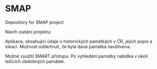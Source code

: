 # SMAP
Depository for SMAP project

Návrh zadání projektu:

Aplikace, obsahující údaje o historických památkách v ČR, jejich popis a lokaci. Možnost odškrtnutí, že byla daná památka navštívena.

Možné využití SMART přístupu: Po vyhledání památky nabídka v okolí ležících obdobných památek.
